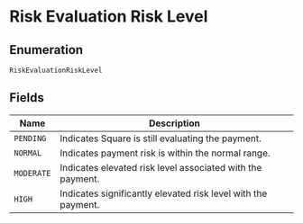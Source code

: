 <!-- Optimized: 2025-10-06 -->
<!-- RPM: 1.6.2.1.1.6.2.1_risk-evaluation-risk-level_20251006 -->
<!-- Session: E2E RPM DNA Application -->
<!-- AOM: RND (Reggie & Dro) -->
<!-- COI: TECHNOLOGY -->
<!-- RPM: HIGH -->
<!-- ACTION: BUILD -->

# Risk Evaluation Risk Level

## Enumeration

`RiskEvaluationRiskLevel`

## Fields

| Name | Description |
|  --- | --- |
| `PENDING` | Indicates Square is still evaluating the payment. |
| `NORMAL` | Indicates payment risk is within the normal range. |
| `MODERATE` | Indicates elevated risk level associated with the payment. |
| `HIGH` | Indicates significantly elevated risk level with the payment. |
